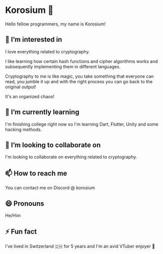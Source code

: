 <!-- - 👋 Hi, I’m @Korosium -->
# Korosium 🧪
Hello fellow programmers, my name is Korosium!

<!-- - 👀 I’m interested in ... -->
## 👀 I’m interested in
I love everything related to cryptography.

I like learning how certain hash functions and cipher algorithms works and subsequently implementing them in different languages.

Cryptography to me is like magic, you take something that everyone can read, you jumble it up and with the right process you can go back to the original output!

It's an organized chaos!

<!-- - 🌱 I’m currently learning ... -->
## 🌱 I’m currently learning
I'm finishing college right now so I'm learning Dart, Flutter, Unity and some hacking methods.

<!-- - 💞️ I’m looking to collaborate on ... -->
## 💞️ I’m looking to collaborate on
I'm looking to collaborate on everything related to cryptography.

<!-- - 📫 How to reach me ... -->
## 📫 How to reach me
You can contact me on Discord @ korosium

<!-- - 😄 Pronouns: ... -->
## 😄 Pronouns
He/Him

<!-- - ⚡ Fun fact: ... -->
## ⚡ Fun fact
I've lived in Switzerland 🇨🇭 for 5 years and I'm an avid VTuber enjoyer 🐙

<!---
Korosium/Korosium is a ✨ special ✨ repository because its `README.md` (this file) appears on your GitHub profile.
You can click the Preview link to take a look at your changes.
--->
